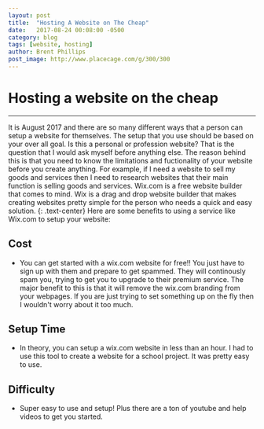 ```yaml
---
layout: post
title:  "Hosting A Website on The Cheap"
date:   2017-08-24 00:08:00 -0500
category: blog
tags: [website, hosting]
author: Brent Phillips
post_image: http://www.placecage.com/g/300/300
---
```


# Hosting a website on the cheap
***

It is August 2017 and there are so many different ways that a person can setup a website for themselves. The setup that you use should be based on your over all goal. Is this a personal or profession website? That is the question that I would ask myself before anything else. The reason behind this is that you need to know the limitations and fuctionality of your website before you create anything. For example, if I need a website to sell my goods and services then I need to research websites that their main function is selling goods and services. Wix.com is a free website builder that comes to mind. Wix is a drag and drop website builder that makes creating websites pretty simple for the person who needs a quick and easy solution.
{: .text-center}
Here are some benefits to using a service like Wix.com to setup your website:



Cost
----
* You can get started with a wix.com website for free!! You just have to sign up with them and prepare to get spammed. They will continously spam you, trying to get you to upgrade to their premium service. The major benefit to this is that it will remove the wix.com branding from your webpages. If you are just trying to set something up on the fly then I wouldn't worry about it too much.



Setup Time
----
* In theory, you can setup a wix.com website in less than an hour. I had to use this tool to create a website for a school project. It was pretty easy to use.




Difficulty
----
* Super easy to use and setup! Plus there are a ton of youtube and help videos to get you started.



